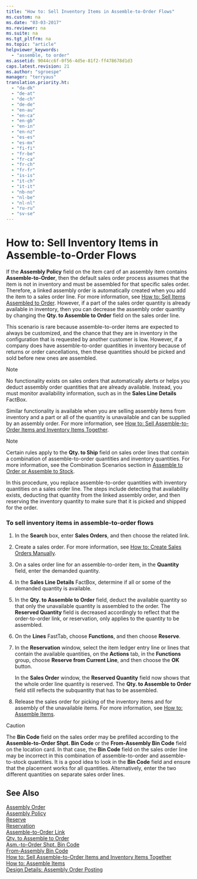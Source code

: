 ```yaml
---
title: "How to: Sell Inventory Items in Assemble-to-Order Flows"
ms.custom: na
ms.date: "03-03-2017"
ms.reviewer: na
ms.suite: na
ms.tgt_pltfrm: na
ms.topic: "article"
helpviewer_keywords: 
  - "assemble, to order"
ms.assetid: 9044cc6f-0f56-4d5e-81f2-ff478678d1d3
caps.latest.revision: 21
ms.author: "sgroespe"
manager: "terryaus"
translation.priority.ht: 
  - "da-dk"
  - "de-at"
  - "de-ch"
  - "de-de"
  - "en-au"
  - "en-ca"
  - "en-gb"
  - "en-in"
  - "en-nz"
  - "es-es"
  - "es-mx"
  - "fi-fi"
  - "fr-be"
  - "fr-ca"
  - "fr-ch"
  - "fr-fr"
  - "is-is"
  - "it-ch"
  - "it-it"
  - "nb-no"
  - "nl-be"
  - "nl-nl"
  - "ru-ru"
  - "sv-se"
---
```

# How to: Sell Inventory Items in Assemble-to-Order Flows
If the **Assembly Policy** field on the item card of an assembly item contains **Assemble\-to\-Order**, then the default sales order process assumes that the item is not in inventory and must be assembled for that specific sales order. Therefore, a linked assembly order is automatically created when you add the item to a sales order line. For more information, see [How to: Sell Items Assembled to Order](../Sales/how-to-sell-items-assembled-to-order.md). However, if a part of the sales order quantity is already available in inventory, then you can decrease the assembly order quantity by changing the **Qty. to Assemble to Order** field on the sales order line.  
  
 This scenario is rare because assemble\-to\-order items are expected to always be customized, and the chance that they are in inventory in the configuration that is requested by another customer is low. However, if a company does have assemble\-to\-order quantities in inventory because of returns or order cancellations, then these quantities should be picked and sold before new ones are assembled.  
  
> [!NOTE]  
>  No functionality exists on sales orders that automatically alerts or helps you deduct assembly order quantities that are already available. Instead, you must monitor availability information, such as in the **Sales Line Details** FactBox.  
  
 Similar functionality is available when you are selling assembly items from inventory and a part or all of the quantity is unavailable and can be supplied by an assembly order. For more information, see [How to: Sell Assemble\-to\-Order Items and Inventory Items Together](../Sales/how-to-sell-assemble-to-order-items-and-inventory-items-together.md).  
  
> [!NOTE]  
>  Certain rules apply to the **Qty. to Ship** field on sales order lines that contain a combination of assemble\-to\-order quantities and inventory quantities. For more information, see the Combination Scenarios section in [Assemble to Order or Assemble to Stock](../DesignAndEngineering/assemble-to-order-or-assemble-to-stock.md).  
  
 In this procedure, you replace assemble\-to\-order quantities with inventory quantities on a sales order line. The steps include detecting that availability exists, deducting that quantity from the linked assembly order, and then reserving the inventory quantity to make sure that it is picked and shipped for the order.  
  
### To sell inventory items in assemble\-to\-order flows  
  
1.  In the **Search** box, enter **Sales Orders**, and then choose the related link.  
  
2.  Create a sales order. For more information, see [How to: Create Sales Orders Manually](../Sales/how-to-create-sales-orders-manually.md).  
  
3.  On a sales order line for an assemble\-to\-order item, in the **Quantity** field, enter the demanded quantity.  
  
4.  In the **Sales Line Details** FactBox, determine if all or some of the demanded quantity is available.  
  
5.  In the **Qty. to Assemble to Order** field, deduct the available quantity so that only the unavailable quantity is assembled to the order. The **Reserved Quantity** field is decreased accordingly to reflect that the order\-to\-order link, or reservation, only applies to the quantity to be assembled.  
  
6.  On the **Lines** FastTab, choose **Functions**, and then choose **Reserve**.  
  
7.  In the **Reservation** window, select the item ledger entry line or lines that contain the available quantities, on the **Actions** tab, in the **Functions** group, choose **Reserve from Current Line**, and then choose the **OK** button.  
  
     In the **Sales Order** window, the **Reserved Quantity** field now shows that the whole order line quantity is reserved. The **Qty. to Assemble to Order** field still reflects the subquantity that has to be assembled.  
  
8.  Release the sales order for picking of the inventory items and for assembly of the unavailable items. For more information, see [How to: Assemble Items](../WarehouseActivities/how-to-assemble-items.md).  
  
> [!CAUTION]  
>  The **Bin Code** field on the sales order may be prefilled according to the **Assemble\-to\-Order Shpt. Bin Code** or the **From\-Assembly Bin Code** field on the location card. In that case, the **Bin Code** field on the sales order line may be incorrect in this combination of assemble\-to\-order and assemble\-to\-stock quantities. It is a good idea to look in the **Bin Code** field and ensure that the placement works for all quantities. Alternatively, enter the two different quantities on separate sales order lines.  
  
## See Also  
 [Assembly Order](../WarehouseActivities/-$-n_900-assembly-order-$-.md)   
 [Assembly Policy](../Topic/\($%20T_27_910%20Assembly%20Policy%20$\).md)   
 [Reserve](../Topic/\($%20T_37_96%20Reserve%20$\).md)   
 [Reservation](../Topic/\($%20N_498%20Reservation%20$\).md)   
 [Assemble\-to\-Order Link](../Topic/\($%20T_904%20Assemble-to-Order%20Link%20$\).md)   
 [Qty. to Assemble to Order](../Topic/\($%20T_37_900%20Qty.%20to%20Assemble%20to%20Order%20$\).md)   
 [Asm.\-to\-Order Shpt. Bin Code](../Topic/\($%20T_14_7332%20Asm.-to-Order%20Shpt.%20Bin%20Code%20$\).md)   
 [From\-Assembly Bin Code](../Topic/\($%20T_14_7331%20From-Assembly%20Bin%20Code%20$\).md)   
 [How to: Sell Assemble\-to\-Order Items and Inventory Items Together](../Sales/how-to-sell-assemble-to-order-items-and-inventory-items-together.md)   
 [How to: Assemble Items](../WarehouseActivities/how-to-assemble-items.md)   
 [Design Details: Assembly Order Posting](../ApplicationDesign/design-details-assembly-order-posting.md)